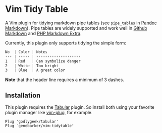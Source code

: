 # Vim Tidy Table

A Vim plugin for tidying markdown pipe tables (see `pipe_tables` in
[Pandoc Markdown][1]). Pipe tables are widely supported and work well in
[Github Markdown][2] and [PHP Markdown Extra][3].

Currently, this plugin only supports tidying the simple form:

```md
No  | Color | Notes
--- | ----- | --------------------
1   | Red   | Can symbolize danger
2   | White | Too bright
3   | Blue  | A great color
```

**Note** that the header line requires a minimum of 3 dashes.

## Installation

This plugin requires the [Tabular][4] plugin. So install both using your
favorite plugin manager like [vim-plug][5], for example:

```vim
Plug 'godlygeek/tabular'
Plug `genebarker/vim-tidytable'
```


[1]: https://pandoc.org/MANUAL.html#pandocs-markdown
[2]: https://docs.github.com/en/get-started/writing-on-github/working-with-advanced-formatting/organizing-information-with-tables
[3]: https://michelf.ca/projects/php-markdown/extra/#table
[4]: https://github.com/godlygeek/tabular
[5]: https://github.com/junegunn/vim-plug
